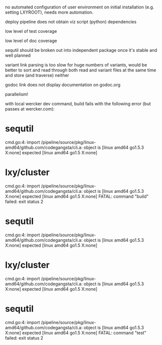
no automated configuration of user environment on initial installation (e.g. setting LXYROOT), needs more automation.

deploy pipeline does not obtain viz script (python) dependencies

low level of test coverage

low level of doc coverage

sequtil should be broken out into independent package once it's stable and well planned

variant link parsing is too slow for huge numbers of variants, would be better to sort and read through both read and variant files at the same time and store (and traverse) neither

godoc link does not display documentation on godoc.org

parallelism!

with local wercker dev command, build fails with the following error (but passes at wercker.com):
# sequtil
cmd.go:4: import /pipeline/source/pkg/linux-amd64/github.com/codegangsta/cli.a: object is [linux amd64 go1.5.3 X:none] expected [linux amd64 go1.5 X:none]
# lxy/cluster
cmd.go:4: import /pipeline/source/pkg/linux-amd64/github.com/codegangsta/cli.a: object is [linux amd64 go1.5.3 X:none] expected [linux amd64 go1.5 X:none]
FATAL: command "build" failed: exit status 2
# sequtil
cmd.go:4: import /pipeline/source/pkg/linux-amd64/github.com/codegangsta/cli.a: object is [linux amd64 go1.5.3 X:none] expected [linux amd64 go1.5 X:none]
# lxy/cluster
cmd.go:4: import /pipeline/source/pkg/linux-amd64/github.com/codegangsta/cli.a: object is [linux amd64 go1.5.3 X:none] expected [linux amd64 go1.5 X:none]
# sequtil
cmd.go:4: import /pipeline/source/pkg/linux-amd64/github.com/codegangsta/cli.a: object is [linux amd64 go1.5.3 X:none] expected [linux amd64 go1.5 X:none]
FATAL: command "test" failed: exit status 2


